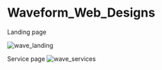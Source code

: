 # Waveform_Web_Designs

Landing page

![wave_landing](https://github.com/user-attachments/assets/f7dbfd5c-7741-4c74-81e1-a9a675124771)


Service page
![wave_services](https://github.com/user-attachments/assets/b71b41ab-2d7a-48cc-8fa7-d1b46128d1d3)



